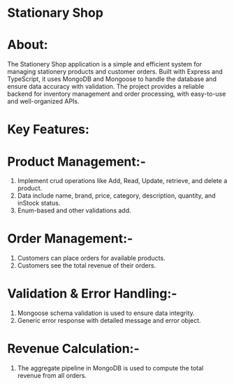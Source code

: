 <h1>Stationary Shop</h1>

# About:
<p>The Stationery Shop application is a simple and efficient system for managing stationery products and customer orders. Built with Express and TypeScript, it uses MongoDB and Mongoose to handle the database and ensure data accuracy with validation. The project provides a reliable backend for inventory management and order processing, with easy-to-use and well-organized APIs.</p>

# Key Features:

# Product Management:-
1. Implement crud operations like Add, Read, Update, retrieve, and delete a product.
2. Data include name, brand, price, category, description, quantity, and inStock status.
3. Enum-based and other validations add.

# Order Management:-
1. Customers can place orders for available products.
2. Customers see the total revenue of their orders.

# Validation & Error Handling:-
1. Mongoose schema validation is used to ensure data integrity.
2. Generic error response with detailed message and error object.

# Revenue Calculation:-
1. The aggregate pipeline in MongoDB is used to compute the total revenue from all orders.
